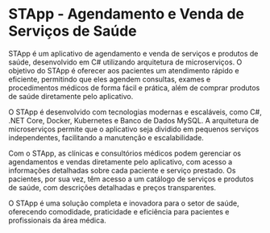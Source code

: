 # STApp - Agendamento e Venda de Serviços de Saúde

STApp é um aplicativo de agendamento e venda de serviços e produtos de saúde, desenvolvido em C# utilizando arquitetura de microserviços. O objetivo do STApp é oferecer aos pacientes um atendimento rápido e eficiente, permitindo que eles agendem consultas, exames e procedimentos médicos de forma fácil e prática, além de comprar produtos de saúde diretamente pelo aplicativo.

O STApp é desenvolvido com tecnologias modernas e escaláveis, como C#, .NET Core, Docker, Kubernetes e Banco de Dados MySQL. A arquitetura de microserviços permite que o aplicativo seja dividido em pequenos serviços independentes, facilitando a manutenção e escalabilidade.

Com o STApp, as clínicas e consultórios médicos podem gerenciar os agendamentos e vendas diretamente pelo aplicativo, com acesso a informações detalhadas sobre cada paciente e serviço prestado. Os pacientes, por sua vez, têm acesso a um catálogo de serviços e produtos de saúde, com descrições detalhadas e preços transparentes.

O STApp é uma solução completa e inovadora para o setor de saúde, oferecendo comodidade, praticidade e eficiência para pacientes e profissionais da área médica.
